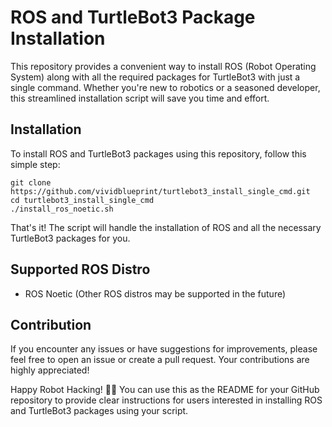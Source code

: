 # ROS and TurtleBot3 Package Installation

This repository provides a convenient way to install ROS (Robot Operating System) along with all the required packages for TurtleBot3 with just a single command. Whether you're new to robotics or a seasoned developer, this streamlined installation script will save you time and effort.

## Installation

To install ROS and TurtleBot3 packages using this repository, follow this simple step:
```
git clone https://github.com/vividblueprint/turtlebot3_install_single_cmd.git
cd turtlebot3_install_single_cmd
./install_ros_noetic.sh
```
That's it! The script will handle the installation of ROS and all the necessary TurtleBot3 packages for you.

## Supported ROS Distro

- ROS Noetic (Other ROS distros may be supported in the future)

## Contribution

If you encounter any issues or have suggestions for improvements, please feel free to open an issue or create a pull request. Your contributions are highly appreciated!

Happy Robot Hacking! 🤖🚀
You can use this as the README for your GitHub repository to provide clear instructions for users interested in installing ROS and TurtleBot3 packages using your script.
